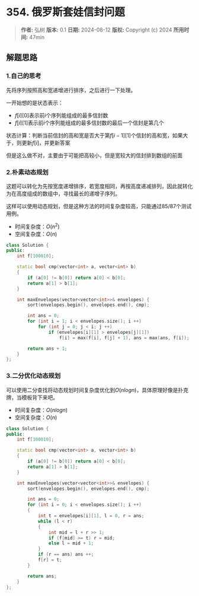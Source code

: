 # 354. 俄罗斯套娃信封问题

> **作者:** 弘树
> **版本:** 0.1
> **日期:** 2024-08-12
> **版权:** Copyright (c) 2024
> **所用时间:** 47min

## 解题思路
### 1.自己的思考

先将序列按照高和宽递增进行排序，之后进行一下处理。

一开始想的是状态表示：

- $f[i][0]$表示前$i$个序列能组成的最多信封数
- $f[i][1]$表示前$i$个序列能组成的最多信封数的最后一个信封是第几个

状态计算：判断当前信封的高和宽是否大于第$f[i - 1][1]$个信封的高和宽，如果大于，则更新$f[i]$，并更新答案

但是这么做不对，主要由于可能把高较小，但是宽较大的信封排到数组的前面

### 2.朴素动态规划

这题可以转化为先按宽度递增排序，若宽度相同，再按高度递减排列，因此就转化为在高度组成的数组中，寻找最长的递增子序列。

这样可以使用动态规划，但是这种方法的时间复杂度较高，只能通过85/87个测试用例。

- 时间复杂度：$O(n^2)$
- 空间复杂度：$O(n)$

```C++
class Solution {
public:
    int f[100010];

    static bool cmp(vector<int> a, vector<int> b)
    {
        if (a[0] != b[0]) return a[0] < b[0];
        return a[1] > b[1];
    }

    int maxEnvelopes(vector<vector<int>>& envelopes) {
        sort(envelopes.begin(), envelopes.end(), cmp);

        int ans = 0;
        for (int i = 1; i < envelopes.size(); i ++)
            for (int j = 0; j < i; j ++)
                if (envelopes[i][1] > envelopes[j][1])
                    f[i] = max(f[i], f[j] + 1), ans = max(ans, f[i]);

        return ans + 1;
    }
};
```

### 3.二分优化动态规划

可以使用二分查找将动态规划时间复杂度优化到$O(nlogn)$，具体原理好像是扑克牌，当模板背下来吧。

- 时间复杂度：$O(nlogn)$
- 空间复杂度：$O(n)$

```C++
class Solution {
public:
    int f[100010];

    static bool cmp(vector<int> a, vector<int> b)
    {
        if (a[0] != b[0]) return a[0] < b[0];
        return a[1] > b[1];
    }

    int maxEnvelopes(vector<vector<int>>& envelopes) {
        sort(envelopes.begin(), envelopes.end(), cmp);

        int ans = 0;
        for (int i = 0; i < envelopes.size(); i ++)
        {
            int t = envelopes[i][1], l = 0, r = ans;
            while (l < r)
            {
                int mid = l + r >> 1;
                if (f[mid] >= t) r = mid;
                else l = mid + 1;
            }
            if (r == ans) ans ++;
            f[r] = t;
        }

        return ans;
    }
};
```